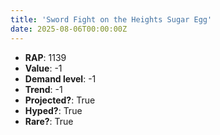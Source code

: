 ```yaml
---
title: 'Sword Fight on the Heights Sugar Egg'
date: 2025-08-06T00:00:00Z
---
```

- **RAP**: 1139
- **Value**: -1
- **Demand level**: -1
- **Trend**: -1
- **Projected?**: True
- **Hyped?**: True
- **Rare?**: True
